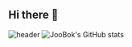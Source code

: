 ## Hi there 👋

![header](https://capsule-render.vercel.app/api?type=slice&color=auto&height=300&section=header&text=JooBok's%20Github&fontSize=90)
![JooBok's GitHub stats](https://github-readme-stats.vercel.app/api?username=JooBok&theme=dark&show_icons=true)
